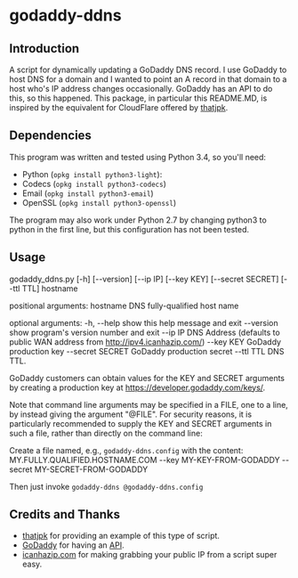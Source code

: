 # godaddy-ddns

Introduction
------------
A script for dynamically updating a GoDaddy DNS record. I use GoDaddy to host DNS for a domain and I wanted to point an A record in that domain to a host who's IP address changes occasionally. GoDaddy has an API to do this, so this happened.  This package, in particular this README.MD, is inspired by the equivalent for CloudFlare offered by [thatjpk](https://github.com/thatjpk/cloudflare-ddns).

Dependencies
------------
This program was written and tested using Python 3.4, so you'll need:

 - Python (`opkg install python3-light`):
 - Codecs (`opkg install python3-codecs`)
 - Email (`opkg install python3-email`)
 - OpenSSL (`opkg install python3-openssl`)

The program may also work under Python 2.7 by changing python3 to python in the first line, but this configuration has not
been tested.

Usage
-----
godaddy_ddns.py [-h] [--version] [--ip IP] [--key KEY] [--secret SECRET] [--ttl TTL] hostname

positional arguments: 
  hostname         DNS fully-qualified host name

optional arguments:
  -h, --help       show this help message and exit
  --version        show program's version number and exit
  --ip IP          DNS Address (defaults to public WAN address from http://ipv4.icanhazip.com/)
  --key KEY        GoDaddy production key
  --secret SECRET  GoDaddy production secret
  --ttl TTL        DNS TTL.

GoDaddy customers can obtain values for the KEY and SECRET arguments by creating a production key at https://developer.godaddy.com/keys/.  

Note that command line arguments may be specified in a FILE, one to a line, by instead giving the argument "@FILE".  For security reasons, it is particularly recommended to supply the 
KEY and SECRET arguments in such a file, rather than directly on the command line:

Create a file named, e.g., `godaddy-ddns.config` with the content:
  MY.FULLY.QUALIFIED.HOSTNAME.COM
  --key
  MY-KEY-FROM-GODADDY
  --secret
  MY-SECRET-FROM-GODADDY

Then just invoke `godaddy-ddns @godaddy-ddns.config`

Credits and Thanks
------------------
 - [thatjpk](https://github.com/thatjpk/cloudflare-ddns) for providing an example of this type of script.
 - [GoDaddy](https://www.godaddy.com/) for having an [API](https://developer.godaddy.com/).
 - [icanhazip.com](http://icanhazip.com/) for making grabbing your public IP
    from a script super easy.

